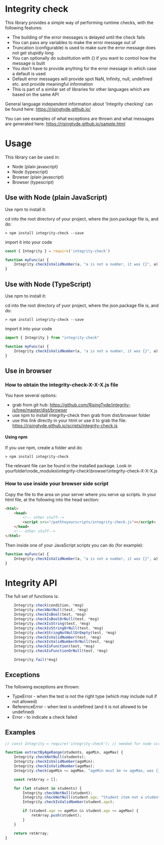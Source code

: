 # Integrity check

This library provides a simple way of performing runtime checks, with the following features:

* The building of the error messages is delayed until the check fails
* You can pass any variables to make the error message out of
* Truncation (configurable) is used to make sure the error message does not get stupidly long 
* You can optionally do substitution with {} if you want to control how the message is built
* You don't have to provide anything for the error message in which case a default is used
* Default error messages will provide spot NaN, Infinity, null, undefined etc. and provide meaningful information
* This is part of a similar set of libraries for other languages which are based on the same API

General language independent information about 'Integrity checking' can be found here: https://risingtyde.github.io/

You can see examples of what exceptions are thrown and what messages are generated here: https://risingtyde.github.io/sample.html

# Usage

This library can be used in:
* Node (plain javascript)
* Node (typescript)
* Browser (plain javascript)
* Browser (typescript)

## Use with Node (plain JavaScript)

Use npm to install it:

cd into the root directory of your project, where the json.package file is, and do:
```
> npm install integrity-check --save
```
import it into your code

```JavaScript
const { Integrity } = require('integrity-check')

function myFunc(a) {
    Integrity.checkIsValidNumber(a, "a is not a number, it was {}", a)
}
```
## Use with Node (TypeScript)
Use npm to install it:

cd into the root directory of yuor project, where the json.package file is, and do:
```
> npm install integrity-check --save
```
import it into your code

```JavaScript
import { Integrity } from "integrity-check"

function myFunc(a) {
    Integrity.checkIsValidNumber(a, "a is not a number, it was {}", a)
}
```

## Use in browser

### How to obtain the integrity-check-X-X-X.js file

You have several options:
* grab from git hub: https://github.com/RisingTyde/integrity-js/tree/master/dist/browser
* use npm to install integrity-check then grab from dist/browser folder
* use this link directly in your html or use it to grab the file: https://risingtyde.github.io/scripts/integrity-check.js

#### Using npm

If you use npm, create a folder and do
```
> npm install integrity-check
```
The relevant file can be found in the installed package. Look in 
yourfolder\node_modules\integrity-check\browser\integrity-check-X-X-X.js

### How to use inside your browser side script
Copy the file to the area on your server where you serve up scripts.
In your html file, at the following into the head section:

```html
<html>
    <head>
        <!-- other stuff-->
        <script src="/pathtoyourscripts/integrity-check.js"></script>
    </head>
    <!-- other stuff-->
</html>
```

Then inside one of your JavaScript scripts you can do (for example):
```JavaScript
function myFunc(a) {
    Integrity.checkIsValidNumber(a, "a is not a number, it was {}", a)
}
```

# Integrity API

The full set of functions is:

```JavaScript
    Integrity.check(condition, *msg)
    Integrity.checkNotNull(test, *msg)
    Integrity.checkIsBool(test, *msg)
    Integrity.checkIsBoolOrNull(test, *msg)
    Integrity.checkIsString(test, *msg)
    Integrity.checkIsStringOrNull(test, *msg)
    Integrity.checkStringNotNullOrEmpty(test, *msg)
    Integrity.checkIsValidNumber(test, *msg)
    Integrity.checkIsValidNumberOrNull(test, *msg)
    Integrity.checkIsFunction(test, *msg)
    Integrity.checkIsFunctionOrNull(test, *msg)

    Integrity.fail(*msg)
```
## Exceptions

The following exceptions are thrown:
* TypeError - when the test is not the right type (which may include null if not allowed)
* ReferenceError - when test is undefined (and it is not allowed to be undefined)
* Error - to indicate a check failed

## Examples

```JavaScript
// const Integrity = require('integrity-check'); // needed for node scripts, not browser side ones

function extractByAgeRange(students, ageMin, ageMax) {
    Integrity.checkNotNull(students);
    Integrity.checkIsValidNumber(ageMin);
    Integrity.checkIsValidNumber(ageMax);
    Integrity.check(ageMin <= ageMax, "ageMin must be <= ageMax, was {} and {}", ageMin, ageMax);

    const retArray = [];

    for (let student in students) {
        Integrity.checkNotNull(student);
        Integrity.checkNotNull(student.age, "Student item not a student? Missing age. {}", student);
        Integrity.checkIsValidNumber(student.age);

        if (student.age >= ageMin && student.age <= ageMax) {
            retArray.push(student);
        }
    }

    return retArray;
}
```